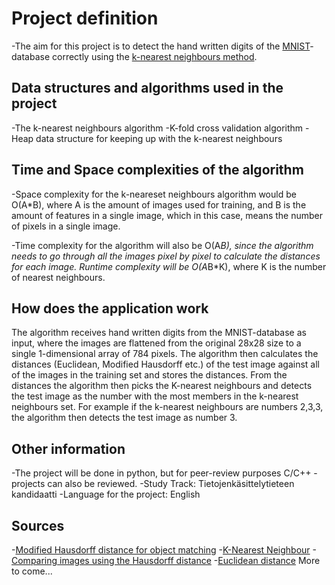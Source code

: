 # Project definition

-The aim for this project is to detect the hand written digits of the [MNIST](http://yann.lecun.com/exdb/mnist/)-database correctly using the [k-nearest neighbours method](http://scholarpedia.org/article/K-nearest_neighbor).

## Data structures and algorithms used in the project

-The k-nearest neighbours algorithm
-K-fold cross validation algorithm
-Heap data structure for keeping up with the k-nearest neighbours

## Time and Space complexities of the algorithm

-Space complexity for the k-neareset neighbours algorithm would be O(A*B), where A is the amount of images used for training, and B is the amount of features in a single image, which in this case, means the number of pixels in a single image.

-Time complexity for the algorithm will also be O(A*B), since the algorithm needs to go through all the images pixel by pixel to calculate the distances for each image. Runtime complexity will be O(A*B*K), where K is the number of nearest neighbours.

## How does the application work

The algorithm receives hand written digits from the MNIST-database as input, where the images are flattened from the original 28x28 size to a single 1-dimensional array of 784 pixels. The algorithm then calculates the distances (Euclidean, Modified Hausdorff etc.) of the test image against all of the images in the training set and stores the distances. From the distances the algorithm then picks the K-nearest neighbours and detects the test image as the number with the most members in the k-nearest neighbours set. For example if the k-nearest neighbours are numbers 2,3,3, the algorithm then detects the test image as number 3.

## Other information

-The project will be done in python, but for peer-review purposes C/C++ -projects can also be reviewed.
-Study Track: Tietojenkäsittelytieteen kandidaatti
-Language for the project: English

## Sources

-[Modified Hausdorff distance for object matching](http://citeseerx.ist.psu.edu/viewdoc/summary?doi=10.1.1.1.8155&rank=5&q=hausdorff&osm=&ossid=)
-[K-Nearest Neighbour](http://scholarpedia.org/article/K-nearest_neighbor)
-[Comparing images using the Hausdorff distance](https://people.eecs.berkeley.edu/~malik/cs294/Huttenlocher93.pdf)
-[Euclidean distance](https://citeseerx.ist.psu.edu/viewdoc/download?doi=10.1.1.680.2097&rep=rep1&type=pdf)
More to come...
